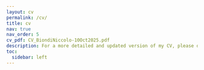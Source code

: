 ```yaml
---
layout: cv
permalink: /cv/
title: cv
nav: true
nav_order: 5
cv_pdf: CV_BiondiNiccolo-10Oct2025.pdf
description: For a more detailed and updated version of my CV, please download the PDF. For any inquiries, feel free to reach out via email.
toc:
  sidebar: left
---
```

